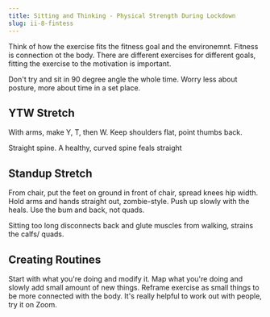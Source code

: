 ```yaml
---
title: Sitting and Thinking - Physical Strength During Lockdown
slug: ii-8-fintess
---
```


Think of how the exercise fits the fitness goal and the environemnt. Fitness is connection ot the body. There are different exercises for different goals, fitting the exercise to the motivation is important.

Don't try and sit in 90 degree angle the whole time. Worry less about posture, more about time in a set place.

## YTW Stretch

With arms, make Y, T, then W. Keep shoulders flat, point thumbs back.

Straight spine. A healthy, curved spine feals straight

## Standup Stretch

From chair, put the feet on ground in front of chair, spread knees hip width. Hold arms and hands straight out, zombie-style. Push up slowly with the heals. Use the bum and back, not quads.

Sitting too long disconnects back and glute muscles from walking, strains the calfs/ quads.

## Creating Routines

Start with what you're doing and modify it. Map what you're doing and slowly add small amount of new things. Reframe exercise as small things to be more connected with the body. It's really helpful to work out with people, try it on Zoom.
